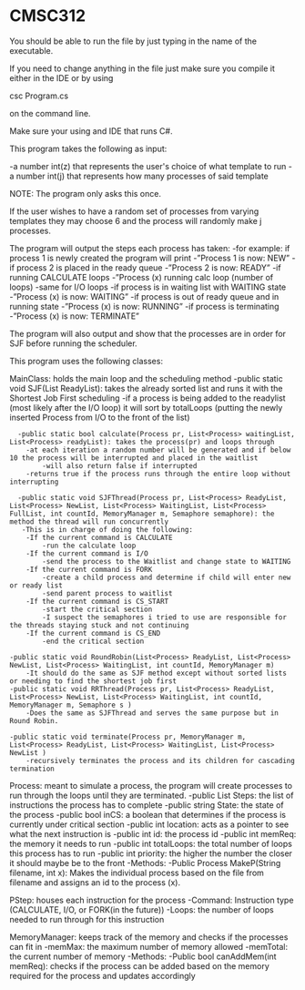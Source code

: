 # CMSC312

You should be able to run the file by just typing in the name of the executable.

If you need to change anything in the file just make sure you compile it either in the IDE or by using

  csc Program.cs
  
on the command line.

Make sure your using and IDE that runs C#.


This program takes the following as input:

-a number int(z) that represents the user's choice of what template to run
-a number int(j) that represents how many processes of said template

NOTE: The program only asks this once.

If the user wishes to have a random set of processes from varying templates they may choose 6 and the process will randomly make j processes.

The program will output the steps each process has taken:
	-for example: if process 1 is newly created the program will print
		-”Process 1 is now: NEW”
	-if process 2 is placed in the ready queue
		-”Process 2 is now: READY”
	-if running CALCULATE loops
		-”Process (x) running calc loop (number of loops)
		-same for I/O loops
	-if process is in waiting list with WAITING state
		-”Process (x) is now: WAITING”
	-if process is out of ready queue and in running state
		-”Process (x) is now: RUNNING”
	-if process is terminating
		-”Process (x) is now: TERMINATE”

The program will also output and show that the processes are in order for SJF before running the scheduler.


This program uses the following classes:

MainClass: holds the main loop and the scheduling method
      -public static void SJF(List<Process> ReadyList): takes the already sorted list and runs it with the Shortest Job First scheduling
            -if a process is being added to the readylist (most likely after the I/O loop) it will sort by totalLoops (putting the newly inserted Process from I/O to the front of the list)
	
      -public static bool calculate(Process pr, List<Process> waitingList, List<Process> readyList): takes the process(pr) and loops through
		-at each iteration a random number will be generated and if below 10 the process will be interrupted and placed in the waitlist
			-will also return false if interrupted
		-returns true if the process runs through the entire loop without interrupting
	
      -public static void SJFThread(Process pr, List<Process> ReadyList, List<Process> NewList, List<Process> WaitingList, List<Process> FullList, int countId, MemoryManager m, Semaphore semaphore): the method the thread will run concurrently
	   -This is in charge of doing the following:
		-If the current command is CALCULATE
			-run the calculate loop
		-If the current command is I/O
			-send the process to the Waitlist and change state to WAITING
		-If the current command is FORK
			-create a child process and determine if child will enter new or ready list
			-send parent process to waitlist
		-If the current command is CS_START
			-start the critical section
			-I suspect the semaphores i tried to use are responsible for the threads staying stuck and not continuing
		-If the current command is CS_END
			-end the critical section
	
	-public static void RoundRobin(List<Process> ReadyList, List<Process> NewList, List<Process> WaitingList, int countId, MemoryManager m)
		-It should do the same as SJF method except without sorted lists or needing to find the shortest job first
	-public static void RRThread(Process pr, List<Process> ReadyList, List<Process> NewList, List<Process> WaitingList, int countId, MemoryManager m, Semaphore s )
		-Does the same as SJFThread and serves the same purpose but in Round Robin.
	
	-public static void terminate(Process pr, MemoryManager m, List<Process> ReadyList, List<Process> WaitingList, List<Process> NewList )
		-recursively terminates the process and its children for cascading termination
        
  


Process:  meant to simulate a process, the program will create processes to run through the loops until they are terminated.
       -public List<PStep> Steps: the list of instructions the process has to complete
       -public string State: the state of the process
       -public bool inCS: a boolean that determines if the process is currently under critical section
       -public int location: acts as a pointer to see what the next instruction is
       -public int id: the process id
       -public int memReq: the memory it needs to run
       -public int totalLoops: the total number of loops this process has to run
       -public int priority: the higher the number the closer it should maybe be to the front
       -Methods:
          -Public Process MakeP(String filename, int x): Makes the individual process based on the file from filename and assigns an id to the process (x).
  
  

  PStep: houses each instruction for the process
      -Command: Instruction type (CALCULATE, I/O, or FORK(in the future))
      -Loops: the number of loops needed to run through for this instruction
	
  MemoryManager: keeps track of the memory and checks if the processes can fit in
	-memMax: the maximum number of memory allowed
	-memTotal: the current number of memory
	-Methods:
	   -Public bool canAddMem(int memReq): checks if the process can be added based on the memory required for the process and updates accordingly
